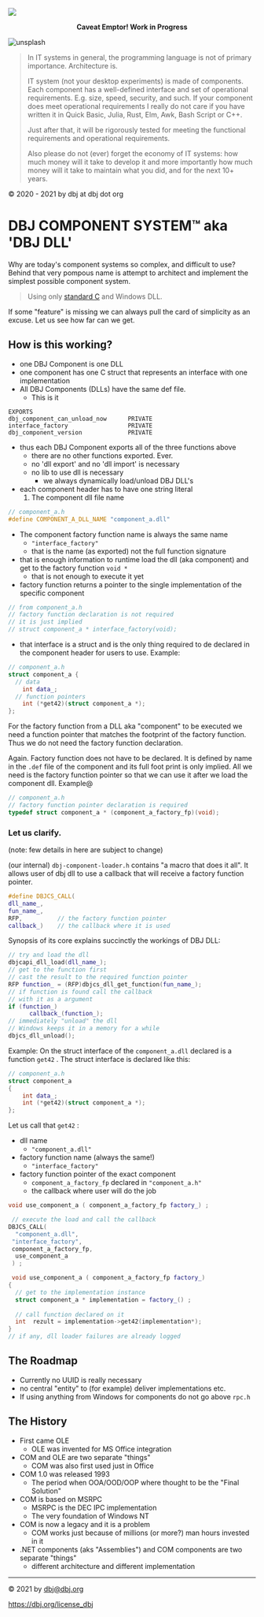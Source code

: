 
![ ](unsplash/work_in_progres_raw.jpg)
<center> <b>Caveat Emptor! Work in Progress</b> </center>

![unsplash](unsplash/manuel.jpg)

> In IT systems in general, the programming language is not of primary importance. Architecture is.
>
> IT system (not your desktop experiments) is made of components. Each component has a well-defined interface and set of operational requirements. E.g. size, speed, security, and such. If your component does meet operational requirements I really do not care if you have written it in Quick Basic, Julia, Rust, Elm, Awk, Bash Script or C++.
>
> Just after that, it will be rigorously tested for meeting the functional requirements and operational requirements.
>
> Also please do not (ever) forget the economy of IT systems: how much money will it take to develop it and more importantly how much money will it take to maintain what you did, and for the next 10+ years.

&copy; 2020 - 2021 by dbj at dbj dot org


# DBJ COMPONENT SYSTEM&trade; aka 'DBJ DLL'

Why are today's component systems so complex, and difficult to use? Behind that very pompous name is attempt to architect and implement the simplest possible component system.

> Using only [standard C](http://www.open-std.org/jtc1/sc22/wg14/www/standards.html#9899) and Windows DLL. 

If some "feature" is missing we can always pull the card of simplicity as an excuse. Let us see how far can we get.

## How is this working?

- one DBJ Component is one DLL
- one component has one C struct that represents an interface with one implementation
- All DBJ Components (DLLs) have the same def file. 
  - This is it
```
EXPORTS
dbj_component_can_unload_now      PRIVATE
interface_factory                 PRIVATE
dbj_component_version             PRIVATE
```
- thus each DBJ Component exports all of the three functions above
  - there are no other functions exported. Ever. 
  - no 'dll export' and no 'dll import' is necessary
  - no lib to use dll is necessary
    - we always dynamically load/unload DBJ DLL's
- each component header has to have one string literal
  1. The component dll file name
```cpp
// component_a.h
#define COMPONENT_A_DLL_NAME "component_a.dll"
```
 - The component factory function name is always the same name
     - `"interface_factory"`
     - that is the name (as exported) not the full function signature 
- that is enough information to runtime load the dll (aka component) and get to the factory function `void *`
  - that is not enough to execute it yet
- factory function returns a pointer to the single implementation of the specific component
```cpp
// from component_a.h
// factory function declaration is not required
// it is just implied
// struct component_a * interface_factory(void);
``` 
  - that interface is a struct and is the only thing required to de declared in the component header for users to use. Example:
```cpp
// component_a.h
struct component_a {
  // data 
    int data_;
  // function pointers
    int (*get42)(struct component_a *);
};
```
For the factory function from a DLL aka "component" to be executed we need a function pointer that matches the  footprint of the factory function. Thus we do not need the factory function declaration.

Again. Factory function does not have to be declared. It is defined by name in the `.def` file of the component and its full foot print is only implied. All we need is the factory function pointer so that we can use it after we load the component dll. Example@
```cpp
// component_a.h
// factory function pointer declaration is required
typedef struct component_a * (component_a_factory_fp)(void);
```
### Let us clarify. 

(note: few details in here are subject to change)

(our internal) `dbj-component-loader.h` contains "a macro that does it  all".  It allows user of dbj dll to use a callback that will receive a factory function pointer.
```cpp
#define DBJCS_CALL(
dll_name_, 
fun_name_, 
RFP,          // the factory function pointer 
callback_)    // the callback where it is used   
```
Synopsis of its core explains succinctly the workings of DBJ DLL:

```cpp
// try and load the dll
dbjcapi_dll_load(dll_name_);
// get to the function first
// cast the result to the required function pointer
RFP function_ = (RFP)dbjcs_dll_get_function(fun_name_); 
// if function is found call the callback
// with it as a argument
if (function_)            
      callback_(function_);
// immediately "unload" the dll      
// Windows keeps it in a memory for a while
dbjcs_dll_unload();
```
Example: On the struct interface of the `component_a.dll` declared is a function `get42` . The struct interface is declared like this:
```cpp
// component_a.h
struct component_a
{
    int data_;
    int (*get42)(struct component_a *);
};
```
Let us call that `get42` :

- dll name
  - `"component_a.dll"`
- factory function name (always the same!)
  - `"interface_factory"`
- factory function pointer of the exact component
  - `component_a_factory_fp` declared in `"component_a.h"`
  - the callback where user will do the job
```cpp
void use_component_a ( component_a_factory_fp factory_) ;

 // execute the load and call the callback
DBJCS_CALL( 
  "component_a.dll",
 "interface_factory", 
 component_a_factory_fp,
  use_component_a
 ) ;

 void use_component_a ( component_a_factory_fp factory_) 
{
  // get to the implementation instance
  struct component_a * implementation = factory_() ;
  
  // call function declared on it
  int  rezult = implementation->get42(implementation*);
}
// if any, dll loader failures are already logged
```


## The Roadmap

- Currently no UUID is really necessary
- no central "entity" to (for example) deliver implementations etc. 
- If using anything from Windows for components do not go above `rpc.h` 

## The History 
  - First came OLE
    - OLE was invented for MS Office integration
  - COM and OLE are two separate "things"
    - COM was also first used just in Office
  - COM 1.0 was released 1993 
    - The period when OOA/OOD/OOP where thought to be the "Final Solution"
  - COM is based on MSRPC
    - MSRPC is the DEC IPC implementation
    - The very foundation of Windows NT
  - COM is now a legacy and it is a problem
    - COM works just because of millions (or more?) man hours invested in it 
  - .NET components (aks "Assemblies") and COM components are two separate "things"
    - different architecture and different implementation

---

&copy; 2021 by dbj@dbj.org

https://dbj.org/license_dbj 

